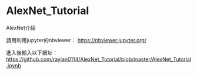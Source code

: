 # AlexNet_Tutorial

AlexNet介紹

請用利用jupyter的nbviewer：
https://nbviewer.jupyter.org/

進入後輸入以下網址：
https://github.com/rayjan0114/AlexNet_Tutorial/blob/master/AlexNet_Tutorial.ipynb